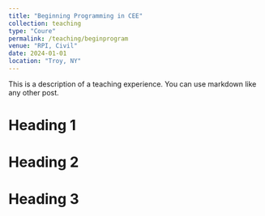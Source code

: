 ```yaml
---
title: "Beginning Programming in CEE"
collection: teaching
type: "Coure"
permalink: /teaching/beginprogram
venue: "RPI, Civil"
date: 2024-01-01
location: "Troy, NY"
---
```


This is a description of a teaching experience. You can use markdown like any other post.

Heading 1
======

Heading 2
======

Heading 3
======
